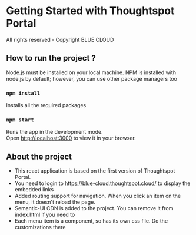# Getting Started with Thoughtspot Portal

All rights reserved - Copyright BLUE CLOUD

## How to run the project ?

Node.js must be installed on your local machine. NPM is installed with node.js by default; however, you can use other package managers too

### `npm install`

Installs all the required packages

### `npm start`

Runs the app in the development mode.\
Open [http://localhost:3000](http://localhost:3000) to view it in your browser.

## About the project

- This react application is based on the first version of Thoughtspot Portal.
- You need to login to https://blue-cloud.thoughtspot.cloud/ to display the embedded links
- Added routing support for navigation. When you click an item on the menu, it doesn't reload the page.
- Semantic-UI CDN is added to the project. You can remove it from index.html if you need to
- Each menu item is a component, so has its own css file. Do the customizations there
